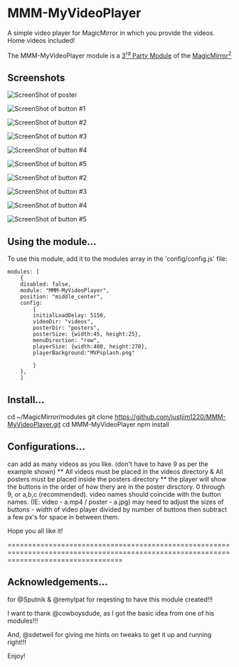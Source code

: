# MMM-MyVideoPlayer

A simple video player for MagicMirror in which you provide the videos. Home videos included!

The MMM-MyVideoPlayer module is a <a href=https://github.com/MichMich/MagicMirror/wiki/3rd-Party-Modules>3<sup>rd</sup> Party Module</a> of the <a href=https://github.com/MichMich/MagicMirror/tree/developMagicMirror>MagicMirror<sup>2</sup></a> 

## Screenshots

![ScreenShot of poster](https://github.com/justjim1220/MMM-MyVideoPlayer/blob/master/Screenshot%20(1).png)

![ScreenShot of button #1](https://github.com/justjim1220/MMM-MyVideoPlayer/blob/master/Screenshot%20(2).png)

![ScreenShot of button #2](https://github.com/justjim1220/MMM-MyVideoPlayer/blob/master/Screenshot%20(3).png)

![ScreenShot of button #3](https://github.com/justjim1220/MMM-MyVideoPlayer/blob/master/Screenshot%20(4).png)

![ScreenShot of button #4](https://github.com/justjim1220/MMM-MyVideoPlayer/blob/master/Screenshot%20(5).png)

![ScreenShot of button #5](https://github.com/justjim1220/MMM-MyVideoPlayer/blob/master/Screenshot%20(6).png)

![ScreenShot of button #2](https://github.com/justjim1220/MMM-MyVideoPlayer/blob/master/Screenshot%20(7).png)

![ScreenShot of button #3](https://github.com/justjim1220/MMM-MyVideoPlayer/blob/master/Screenshot%20(8).png)

![ScreenShot of button #4](https://github.com/justjim1220/MMM-MyVideoPlayer/blob/master/Screenshot%20(10).png)

![ScreenShot of button #5](https://github.com/justjim1220/MMM-MyVideoPlayer/blob/master/Screenshot%20(11).png)


## Using the module...

To use this module, add it to the modules array in the 'config/config.js' file:
```
modules: [
	{
	disabled: false,
	module: "MMM-MyVideoPlayer",
	position: "middle_center",
	config:
	    {
		initialLoadDelay: 5150,
		videoDir: "videos",
		posterDir: "posters",
		posterSize: {width:45, height:25},
		menuDirection: "row",
		playerSize: {width:480, height:270},
		playerBackground:"MVPsplash.png"

	    }
	},
    ]
```

## Install...

cd ~/MagicMirror/modules
git clone https://github.com/justjim1220/MMM-MyVideoPlayer.git
cd MMM-MyVideoPlayer
npm install

## Configurations...

can add as many videos as you like. (don't have to have 9 as per the example shown)
** All videos must be placed in the videos directory & All posters must be placed inside the posters directory **
the player will show the buttons in the order of how thery are in the poster dirsctory.
0 through 9, or a,b,c (recommended).
video names should coincide with the button names. (IE: video - a.mp4 / poster - a.jpg)
may need to adjust the sizes of buttons - width of video player divided by number of buttons then subtract a few px's for space in between them.

Hope you all like it!

========================================================================================================================================

## Acknowledgements...
for @Sputnik & @remylpat for reqesting to have this module created!!!

I want to thank @cowboysdude, as I got the basic idea from one of his modules!!!

And, @sdetweil for giving me hints on tweaks to get it up and running right!!!

Enjoy!
